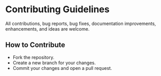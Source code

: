 # Contributing Guidelines
All contributions, bug reports, bug fixes, documentation improvements, enhancements, and ideas are welcome.

## How to Contribute
- Fork the repository.
- Create a new branch for your changes.
- Commit your changes and open a pull request.

